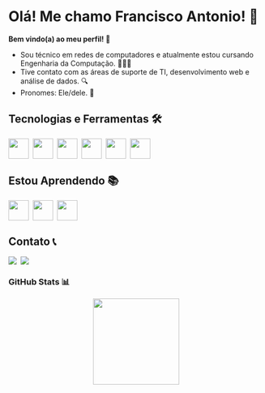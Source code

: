 # Olá! Me chamo Francisco Antonio! 👋
**Bem vindo(a) ao meu perfil! 🫡**

- Sou técnico em redes de computadores e atualmente estou cursando Engenharia da Computação. 👨🏽‍💻
- Tive contato com as áreas de suporte de TI, desenvolvimento web e análise de dados. 🔍
- Pronomes: Ele/dele. 💬

## Tecnologias e Ferramentas 🛠️
<div style="display: flex; gap: 8px">
    <img loading="lazy" style="width: 40px; height: 40px; margin: 0; padding: 0;" src="https://cdn.jsdelivr.net/gh/devicons/devicon@latest/icons/html5/html5-plain-wordmark.svg" />
    <img loading="lazy" style="width: 40px; height: 40px; margin: 0; padding: 0;" src="https://cdn.jsdelivr.net/gh/devicons/devicon@latest/icons/css3/css3-plain-wordmark.svg" />
    <img loading="lazy" style="width: 40px; height: 40px; margin: 0; padding: 0;" src="https://cdn.jsdelivr.net/gh/devicons/devicon@latest/icons/javascript/javascript-plain.svg" />
    <img loading="lazy" style="width: 40px; height: 40px; margin: 0; padding: 0;" src="https://cdn.jsdelivr.net/gh/devicons/devicon@latest/icons/nodejs/nodejs-plain-wordmark.svg" />
    <img loading="lazy" style="width: 40px; height: 40px; margin: 0; padding: 0;" src="https://cdn.jsdelivr.net/gh/devicons/devicon@latest/icons/python/python-original.svg" />
    <img loading="lazy" style="width: 40px; height: 40px; margin: 0; padding: 0;" src="https://cdn.jsdelivr.net/gh/devicons/devicon@latest/icons/git/git-original.svg" />    
</div>

## Estou Aprendendo 📚
<div style="display: flex; gap: 8px">
    <img loading="lazy" style="width: 40px; height: 40px; margin: 0; padding: 0;" src="https://cdn.jsdelivr.net/gh/devicons/devicon@latest/icons/linux/linux-original.svg" />
    <img loading="lazy" style="width: 40px; height: 40px; margin: 0; padding: 0;" src="https://cdn.jsdelivr.net/gh/devicons/devicon@latest/icons/java/java-original-wordmark.svg" />      
    <img loading="lazy" style="width: 40px; height: 40px; margin: 0; padding: 0;" src="https://cdn.jsdelivr.net/gh/devicons/devicon@latest/icons/mysql/mysql-original-wordmark.svg" />       
</div>

## Contato 📞
<div style="display: flex; gap: 8px">
    <a href="www.linkedin.com/in/fcooantonio" target="_blank"><img loading="lazy" src="https://img.shields.io/badge/LinkedIn-0077B5?style=for-the-badge&logo=linkedin&logoColor=white" /></a>
    <a href="mailto:paiva.fcoantonio@gmail.com" target="_blank"><img loading="lazy" src="https://img.shields.io/badge/Gmail-D14836?style=for-the-badge&logo=gmail&logoColor=white" /></a>
</div>

### GitHub Stats 📊
<div align="center">
    <img loading="lazy" height="170em" src="https://github-readme-stats.vercel.app/api/top-langs/?username=fcooantonio&layout=compact&langs_count=7&theme=merko"/>
</div>

